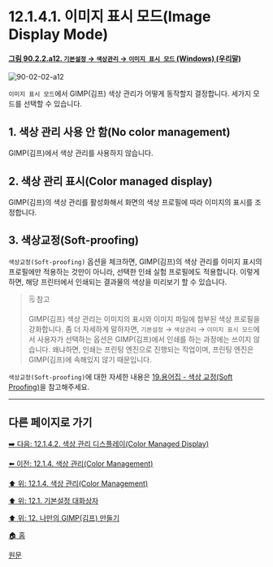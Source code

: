 # 12.1.4.1. 이미지 표시 모드(Image Display Mode)

<a id="90-02-02-a12"></a>

#### [그림 90.2.2.a12. `기본설정` → `색상관리` → `이미지 표시 모드` (Windows) (우리말)](./90-02-02-color-management.md#90-02-02-a12)
![90-02-02-a12](https://github.com/wonder13662/gimp/assets/15767104/b8fbc2f4-1627-470b-85c5-5039c6687037)

`이미지 표시 모드`에서 GIMP(김프) 색상 관리가 어떻게 동작할지 결정합니다. 세가지 모드를 선택할 수 있습니다.

## 1. 색상 관리 사용 안 함(No color management)
GIMP(김프)에서 색상 관리를 사용하지 않습니다.

## 2. 색상 관리 표시(Color managed display)
GIMP(김프)의 색상 관리를 활성화해서 화면의 색상 프로필에 따라 이미지의 표시를 조정합니다.

## 3. 색상교정(Soft-proofing)
`색상교정(Soft-proofing)` 옵션을 체크하면, GIMP(김프)의 색상 관리를 이미지 표시의 프로필에만 적용하는 것만이 아니라, 선택한 인쇄 실험 프로필에도 적용합니다. 이렇게 하면, 해당 프린터에서 인쇄되는 결과물의 색상을 미리보기 할 수 있습니다.

> 🗒️ 참고
> 
> GIMP(김프) 색상 관리는 이미지의 표시와 이미지 파일에 첨부된 색상 프로필을 강화합니다. 좀 더 자세하게 말하자면, `기본설정` → `색상관리` → `이미지 표시 모드`에서 사용자가 선택하는 옵션은 GIMP(김프)에서 인쇄를 하는 과정에는 쓰이지 않습니다. 왜냐하면, 인쇄는 프린팅 엔진으로 진행되는 작업이며, 프린팅 엔진은 GIMP(김프)에 속해있지 않기 때문입니다.

`색상교정(Soft-proofing)`에 대한 자세한 내용은 [19.용어집 - 색상 교정(Soft Proofing)](./19-glossaryx-soft_proofing.md)을 참고해주세요.

***

## 다른 페이지로 가기

[➡️ 다음: 12.1.4.2. 색상 관리 디스플레이(Color Managed Display)](./12-01-04-02-color_managed_display.md)

[⬅️ 이전: 12.1.4. 색상 관리(Color Management)](./12-01-04-00-color-management.md)

[⬆️ 위: 12.1.4. 색상 관리(Color Management)](./12-01-04-00-color-management.md)

[⬆️ 위: 12.1. 기본설정 대화상자](./12-01-00-preference-dialog.md)

[⬆️ 위: 12. 나만의 GIMP(김프) 만들기](./12-00-enrich-my-gimp.md)

[🏠 홈](./00-home.md)

[원문](https://docs.gimp.org/2.10/ko/gimp-pimping.html#gimp-prefs-color-management)
